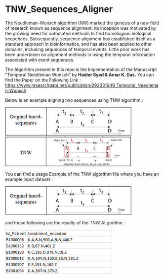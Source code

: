 # TNW_Sequences_Aligner

The Needleman–Wunsch algorithm (NW) marked the genesis of a new field of research known as sequence alignment. Its inception was motivated by the growing need for 
automated methods to find homologous biological sequences. Subsequently, sequence alignment has established itself as a standard approach in bioinformatics, and has also 
been applied to other domains, including sequences of temporal events. Little prior work has been undertaken on alignment methods in using the temporal information 
associated with event sequences.

The Algorithm present in this repo is the Implementation of the Manuscript "Temporal Needleman Wunsch" by <b>Haider Syed & Amar K. Das.</b>
You can find the Paper on the Following Link : 
https://www.researchgate.net/publication/292331949_Temporal_Needleman-Wunsch


Below is an example aligning two sequences using TNW algorithm : 

<img src="imgs/original_seq.PNG">
<img src="imgs/TNW_seq.PNG">

You can find a usage Example of the TNW algorithm file where you have an example input dataset :

<img src="imgs/original_seq.PNG">

and those following are the results of the TNW ALgorithm : 

<img src="imgs/results.PNG">
